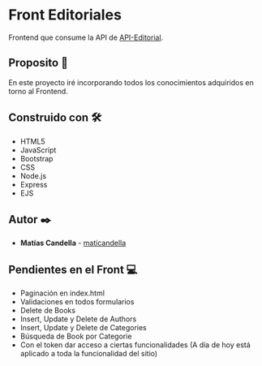 # Front Editoriales

Frontend que consume la API de [API-Editorial](https://github.com/maticandella/API-Editorial).

## Proposito 🚀

En este proyecto iré incorporando todos los conocimientos adquiridos en torno al Frontend.

## Construido con 🛠️

* HTML5
* JavaScript
* Bootstrap
* CSS
* Node.js
* Express
* EJS

## Autor ✒️

* **Matías Candella** - [maticandella](https://github.com/maticandella)

## Pendientes en el Front :computer:

* Paginación en index.html
* Validaciones en todos formularios
* Delete de Books
* Insert, Update y Delete de Authors
* Insert, Update y Delete de Categories
* Búsqueda de Book por Categorie
* Con el token dar acceso a ciertas funcionalidades (A día de hoy está aplicado a toda la funcionalidad del sitio)
